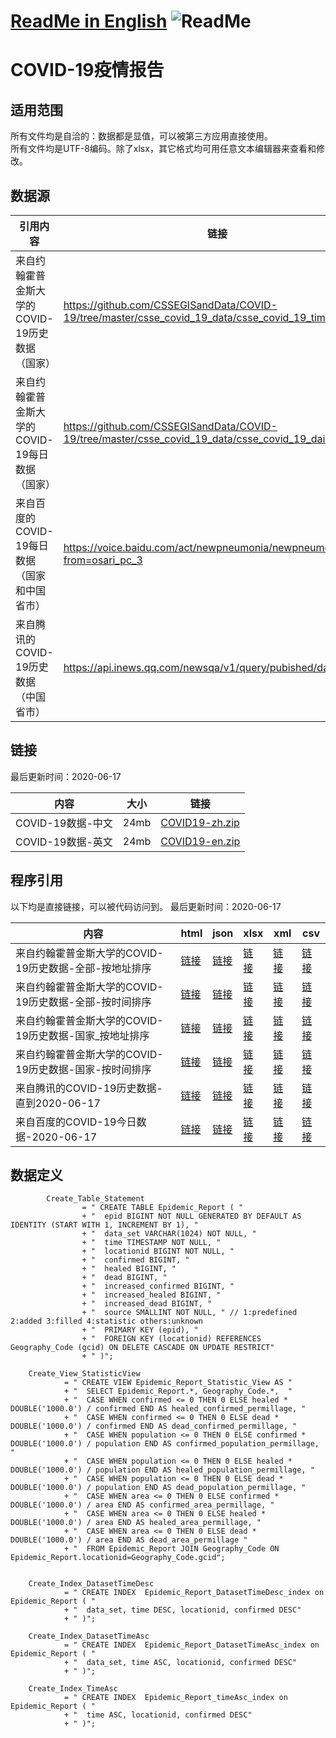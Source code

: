 # [ReadMe in English](https://github.com/Mararsh/MyBox_data/tree/master/COVID19/en)  ![ReadMe](https://mararsh.github.io/MyBox_data/iconGo.png)   

# COVID-19疫情报告

## 适用范围   

所有文件均是自洽的：数据都是显值，可以被第三方应用直接使用。    
所有文件均是UTF-8编码。除了xlsx，其它格式均可用任意文本编辑器来查看和修改。

## 数据源

| 引用内容 | 链接 |    
| --- | --- |   
| 来自约翰霍普金斯大学的COVID-19历史数据（国家） | https://github.com/CSSEGISandData/COVID-19/tree/master/csse_covid_19_data/csse_covid_19_time_series/ |       
| 来自约翰霍普金斯大学的COVID-19每日数据（国家） | https://github.com/CSSEGISandData/COVID-19/tree/master/csse_covid_19_data/csse_covid_19_daily_reports |       
| 来自百度的COVID-19每日数据（国家和中国省市） | https://voice.baidu.com/act/newpneumonia/newpneumonia/?from=osari_pc_3 |       
| 来自腾讯的COVID-19历史数据（中国省市） | https://api.inews.qq.com/newsqa/v1/query/pubished/daily/list? |       
 
## 链接

最后更新时间：2020-06-17 

| 内容 | 大小 | 链接 |    
| --- | --- |  --- |   
| COVID-19数据-中文 | 24mb | [COVID19-zh.zip](https://github.com/Mararsh/MyBox_data/releases/download/v1.3/COVID19-zh.zip) |       
| COVID-19数据-英文 | 24mb | [COVID19-en.zip](https://github.com/Mararsh/MyBox_data/releases/download/v1.3/COVID19-en.zip) |       


## 程序引用

以下均是直接链接，可以被代码访问到。 最后更新时间：2020-06-17      

| 内容 | html | json | xlsx | xml | csv | 
| --- | --- | --- | --- | --- | --- | 
| 来自约翰霍普金斯大学的COVID-19历史数据-全部-按地址排序 |  [链接](http://mararsh.github.io/MyBox_data/COVID19/zh/COVID-19_JHU_地址.htm) | [链接](http://mararsh.github.io/MyBox_data/COVID19/zh/COVID-19_JHU_地址.json) | [链接](http://mararsh.github.io/MyBox_data/COVID19/zh/COVID-19_JHU_地址.xlsx) | [链接](http://mararsh.github.io/MyBox_data/COVID19/zh/COVID-19_JHU_地址.xml) | [链接](http://mararsh.github.io/MyBox_data/COVID19/zh/COVID-19_JHU_地址.csv) |        
| 来自约翰霍普金斯大学的COVID-19历史数据-全部-按时间排序 |  [链接](http://mararsh.github.io/MyBox_data/COVID19/zh/COVID-19_JHU_时间.htm) | [链接](http://mararsh.github.io/MyBox_data/COVID19/zh/COVID-19_JHU_时间.json) | [链接](http://mararsh.github.io/MyBox_data/COVID19/zh/COVID-19_JHU_时间.xlsx) | [链接](http://mararsh.github.io/MyBox_data/COVID19/zh/COVID-19_JHU_时间.xml) | [链接](http://mararsh.github.io/MyBox_data/COVID19/zh/COVID-19_JHU_时间.csv) |         
| 来自约翰霍普金斯大学的COVID-19历史数据-国家_按地址排序 |  [链接](http://mararsh.github.io/MyBox_data/COVID19/zh/COVID-19_JHU_国家_时间.htm) | [链接](http://mararsh.github.io/MyBox_data/COVID19/zh/COVID-19_JHU_国家_时间.json) | [链接](http://mararsh.github.io/MyBox_data/COVID19/zh/COVID-19_JHU_国家_时间.xlsx) | [链接](http://mararsh.github.io/MyBox_data/COVID19/zh/COVID-19_JHU_国家_时间.xml) | [链接](http://mararsh.github.io/MyBox_data/COVID19/zh/COVID-19_JHU_国家_时间.csv) |   
| 来自约翰霍普金斯大学的COVID-19历史数据-国家-按时间排序 |  [链接](http://mararsh.github.io/MyBox_data/COVID19/zh/COVID-19_JHU_时间_国家.htm) | [链接](http://mararsh.github.io/MyBox_data/COVID19/zh/COVID-19_JHU_时间_国家.json) | [链接](http://mararsh.github.io/MyBox_data/COVID19/zh/COVID-19_JHU_时间_国家.xlsx) | [链接](http://mararsh.github.io/MyBox_data/COVID19/zh/COVID-19_JHU_时间_国家.xml) | [链接](http://mararsh.github.io/MyBox_data/COVID19/zh/COVID-19_JHU_时间_国家.csv) |   
| 来自腾讯的COVID-19历史数据-直到2020-06-17 |  [链接](http://mararsh.github.io/MyBox_data/COVID19/zh/COVID-19_Tencent_2020-06-17.htm) | [链接](http://mararsh.github.io/MyBox_data/COVID19/zh/COVID-19_Tencent_2020-06-17.json) | [链接](http://mararsh.github.io/MyBox_data/COVID19/zh/COVID-19_Tencent_2020-06-17.xlsx) | [链接](http://mararsh.github.io/MyBox_data/COVID19/zh/COVID-19_Tencent_2020-06-17.xml) | [链接](http://mararsh.github.io/MyBox_data/COVID19/zh/COVID-19_Tencent_2020-06-17.csv) |   
| 来自百度的COVID-19今日数据-2020-06-17 |  [链接](http://mararsh.github.io/MyBox_data/COVID19/zh/COVID-19_Baidu_2020-06-17.htm) | [链接](http://mararsh.github.io/MyBox_data/COVID19/zh/COVID-19_Baidu_2020-06-17.json) | [链接](http://mararsh.github.io/MyBox_data/COVID19/zh/COVID-19_Baidu_2020-06-17.xlsx) | [链接](http://mararsh.github.io/MyBox_data/COVID19/zh/COVID-19_Baidu_2020-06-17.xml) | [链接](http://mararsh.github.io/MyBox_data/COVID19/zh/COVID-19_Baidu_2020-06-17.csv) |  
 

## 数据定义
```
        Create_Table_Statement
                = " CREATE TABLE Epidemic_Report ( "
                + "  epid BIGINT NOT NULL GENERATED BY DEFAULT AS IDENTITY (START WITH 1, INCREMENT BY 1), "
                + "  data_set VARCHAR(1024) NOT NULL, "
                + "  time TIMESTAMP NOT NULL, "
                + "  locationid BIGINT NOT NULL, "
                + "  confirmed BIGINT, "
                + "  healed BIGINT, "
                + "  dead BIGINT, "
                + "  increased_confirmed BIGINT, "
                + "  increased_healed BIGINT, "
                + "  increased_dead BIGINT, "
                + "  source SMALLINT NOT NULL, " // 1:predefined 2:added 3:filled 4:statistic others:unknown
                + "  PRIMARY KEY (epid), "
                + "  FOREIGN KEY (locationid) REFERENCES Geography_Code (gcid) ON DELETE CASCADE ON UPDATE RESTRICT"
                + " )";

    Create_View_StatisticView
            = " CREATE VIEW Epidemic_Report_Statistic_View AS "
            + "  SELECT Epidemic_Report.*, Geography_Code.*,  "
            + "  CASE WHEN confirmed <= 0 THEN 0 ELSE healed * DOUBLE('1000.0') / confirmed END AS healed_confirmed_permillage, "
            + "  CASE WHEN confirmed <= 0 THEN 0 ELSE dead * DOUBLE('1000.0') / confirmed END AS dead_confirmed_permillage, "
            + "  CASE WHEN population <= 0 THEN 0 ELSE confirmed * DOUBLE('1000.0') / population END AS confirmed_population_permillage, "
            + "  CASE WHEN population <= 0 THEN 0 ELSE healed * DOUBLE('1000.0') / population END AS healed_population_permillage, "
            + "  CASE WHEN population <= 0 THEN 0 ELSE dead * DOUBLE('1000.0') / population END AS dead_population_permillage, "
            + "  CASE WHEN area <= 0 THEN 0 ELSE confirmed * DOUBLE('1000.0') / area END AS confirmed_area_permillage, "
            + "  CASE WHEN area <= 0 THEN 0 ELSE healed * DOUBLE('1000.0') / area END AS healed_area_permillage, "
            + "  CASE WHEN area <= 0 THEN 0 ELSE dead * DOUBLE('1000.0') / area END AS dead_area_permillage "
            + "  FROM Epidemic_Report JOIN Geography_Code ON Epidemic_Report.locationid=Geography_Code.gcid";


    Create_Index_DatasetTimeDesc
            = " CREATE INDEX  Epidemic_Report_DatasetTimeDesc_index on Epidemic_Report ( "
            + "  data_set, time DESC, locationid, confirmed DESC"
            + " )";

    Create_Index_DatasetTimeAsc
            = " CREATE INDEX  Epidemic_Report_DatasetTimeAsc_index on Epidemic_Report ( "
            + "  data_set, time ASC, locationid, confirmed DESC"
            + " )";

    Create_Index_TimeAsc
            = " CREATE INDEX  Epidemic_Report_timeAsc_index on Epidemic_Report ( "
            + "  time ASC, locationid, confirmed DESC"
            + " )";

```



